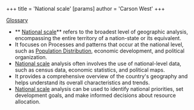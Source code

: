 +++
 title = 'National scale'
[params]
	author = 'Carson West'
+++

 [Glossary](./../glossary/)

- ** [National scale](./../national-scale/)** refers to the broadest level of geographic analysis, encompassing the entire territory of a nation-state or its equivalent.
- It focuses on Processes and patterns that occur at the national level, such as [Population Distribution](./../population-distribution/), economic development, and political organization.
- [National scale](./../national-scale/) analysis often involves the use of national-level data, such as census data, economic statistics, and political maps.
- It provides a comprehensive overview of the country's geography and helps understand its overall characteristics and trends.
- [National scale](./../national-scale/) analysis can be used to identify national priorities, set development goals, and make informed decisions about resource allocation.